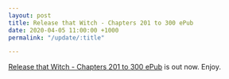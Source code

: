 ```yaml
---
layout: post
title: Release that Witch - Chapters 201 to 300 ePub
date: 2020-04-05 11:00:00 +1000
permalink: "/update/:title"

---
```

[Release that Witch - Chapters 201 to 300 ePub](/release-that-witch) is out now. Enjoy.